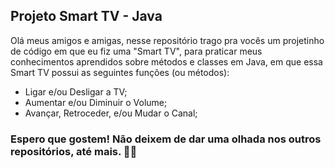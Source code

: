## Projeto Smart TV - Java

Olá meus amigos e amigas, nesse repositório trago pra vocês um projetinho de código em que eu fiz uma "Smart TV", para praticar meus conhecimentos aprendidos sobre métodos e classes em Java, em que essa Smart TV possui as seguintes funções (ou métodos):

- Ligar e/ou Desligar a TV;
- Aumentar e/ou Diminuir o Volume;
- Avançar, Retroceder, e/ou Mudar o Canal;

### Espero que gostem! Não deixem de dar uma olhada nos outros repositórios, até mais. 👋👋